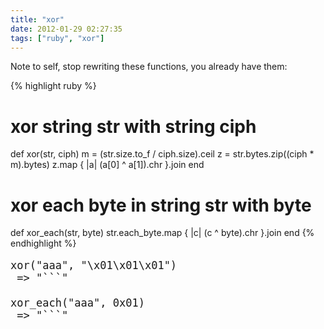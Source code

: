 ```yaml
---
title: "xor"
date: 2012-01-29 02:27:35
tags: ["ruby", "xor"]
---
```


<p>
Note to self, stop rewriting these functions, you already have them:

{% highlight ruby %}

# xor string str with string ciph
def xor(str, ciph)
  m = (str.size.to_f / ciph.size).ceil
  z = str.bytes.zip((ciph * m).bytes)
  z.map { |a| (a[0] ^ a[1]).chr }.join
end

# xor each byte in string str with byte
def xor_each(str, byte)
  str.each_byte.map { |c| (c ^ byte).chr }.join
end
{% endhighlight %}

<pre style="font-size:17px">
xor("aaa", "\x01\x01\x01")
 => "```" 

xor_each("aaa", 0x01)
 => "```" 
</pre>
</p>
